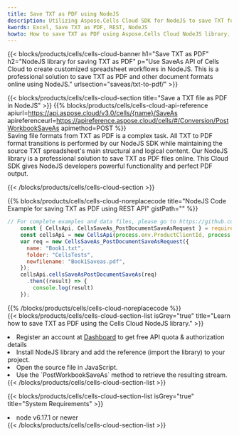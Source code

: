 ```yaml
---
title: Save TXT as PDF using NodeJS 
description: Utilizing Aspose.Cells Cloud SDK for NodeJS to save TXT format file as PDF format file. 
kwords: Excel, Save TXT as PDF, REST, NodeJS
howto: How to save TXT as PDF using Aspose.Cells Cloud NodeJS library.
---
```



{{< blocks/products/cells/cells-cloud-banner h1="Save TXT as PDF" h2="NodeJS library for saving TXT as PDF" p="Use SaveAs API of Cells Cloud to create customized spreadsheet workflows in NodeJS. This is a professional solution to save TXT as PDF and other document formats online using NodeJS." urlsection="saveas/txt-to-pdf/" >}}

{{< blocks/products/cells/cells-cloud-section  title="Save a TXT file as PDF in NodeJS" >}}
{{% blocks/products/cells/cells-cloud-api-reference  apiurl=https://api.aspose.cloud/v3.0/cells/{name}/SaveAs  apireferenceurl=https://apireference.aspose.cloud/cells/#/Conversion/PostWorkbookSaveAs  apimethod=POST %}}
<br/>
Saving file formats from TXT as PDF is a complex task. All TXT to PDF format transitions is performed by our NodeJS SDK while maintaining the source TXT spreadsheet's main structural and logical content. Our NodeJS library is a professional solution to save TXT as PDF files online. This Cloud SDK gives NodeJS developers powerful functionality and perfect PDF output.

{{< /blocks/products/cells/cells-cloud-section >}}

{{% blocks/products/cells/cells-cloud-noreplacecode title="NodeJS Code Example for saving TXT as PDF using REST API" gistPath="" %}}
  
```js
// For complete examples and data files, please go to https://github.com/aspose-cells-cloud/aspose-cells-cloud-node/
    const { CellsApi, CellsSaveAs_PostDocumentSaveAsRequest } = require("asposecellscloud");
    const cellsApi = new CellsApi(process.env.ProductClientId, process.env.ProductClientSecret);
    var req = new CellsSaveAs_PostDocumentSaveAsRequest({
      name: "Book1.txt",
      folder: "CellsTests",
      newfilename: "Book1Saveas.pdf",
    });
    cellsApi.cellsSaveAsPostDocumentSaveAs(req)
      .then((result) => {
        console.log(result)
    });
```
  
{{% /blocks/products/cells/cells-cloud-noreplacecode  %}}
<br/>
{{< blocks/products/cells/cells-cloud-section-list isGrey="true"  title="Learn how to save TXT as PDF using the Cells Cloud NodeJS library." >}}
<li>Register an account at <a href="https://dashboard.aspose.cloud/">Dashboard</a> to get free API quota & authorization details</li>
<li>Install NodeJS library and add the reference (import the library) to your project.</li>
<li>Open the source file in JavaScript.</li>
<li>Use the `PostWorkbookSaveAs` method to retrieve the resulting stream.</li>
{{< /blocks/products/cells/cells-cloud-section-list >}}

{{< blocks/products/cells/cells-cloud-section-list isGrey="true"  title="System Requirements" >}}
<li>node v6.17.1 or newer</li>
{{< /blocks/products/cells/cells-cloud-section-list >}}

